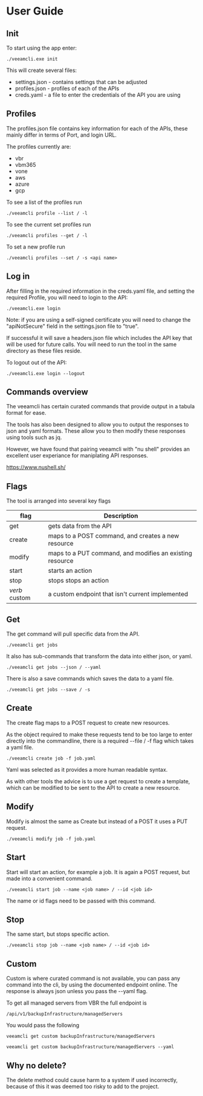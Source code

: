 # User Guide

## Init

To start using the app enter:

    ./veeamcli.exe init

This will create several files:

* settings.json - contains settings that can be adjusted
* profiles.json - profiles of each of the APIs
* creds.yaml - a file to enter the credentials of the API you are using

## Profiles

The profiles.json file contains key information for each of the APIs, these mainly differ in terms of Port, and login URL. 

The profiles currently are:

* vbr
* vbm365
* vone
* aws
* azure
* gcp

To see a list of the profiles run

    ./veeamcli profile --list / -l

To see the current set profiles run

    ./veeamcli profiles --get / -l

To set a new profile run

    ./veeamcli profiles --set / -s <api name>

## Log in

After filling in the required information in the creds.yaml file, and setting the required Profile, you will need to login to the API:

    ./veeamcli.exe login

Note: if you are using a self-signed certificate you will need to change the "apiNotSecure" field in the settings.json file to "true".

If successful it will save a headers.json file which includes the API key that will be used for future calls. You will need to run the tool in the same directory as these files reside.

To logout out of the API:

    ./veeamcli.exe login --logout

## Commands overview

The veeamcli has certain curated commands that provide output in a tabula format for ease. 

The tools has also been designed to allow you to output the responses to json and yaml formats. These allow you to then modify these responses using tools such as jq. 

However, we have found that pairing veeamcli with "nu shell" provides an excellent user experiance for maniplating API responses.

https://www.nushell.sh/ 

## Flags

The tool is arranged into several key flags

| flag   | Description |
|--------|-------------|
| get    | gets data from the API |
| create | maps to a POST command, and creates a new resource |
| modify | maps to a PUT command, and modifies an existing resource |
| start  | starts an action |
| stop   | stops stops an action  |
| *verb* custom | a custom endpoint that isn't current implemented |

## Get

The get command will pull specific data from the API.

    ./veeamcli get jobs

It also has sub-commands that transform the data into either json, or yaml. 

    ./veeamcli get jobs --json / --yaml

There is also a save commands which saves the data to a yaml file. 

    ./veeamcli get jobs --save / -s

## Create

The create flag maps to a POST request to create new resources.

As the object required to make these requests tend to be too large to enter directly
into the commandline, there is a required --file / -f flag which takes a yaml file. 

    ./veeamcli create job -f job.yaml

Yaml was selected as it provides a more human readable syntax. 

As with other tools the advice is to use a get request to create a template, which can be modified to be sent to the API to create a new resource. 

## Modify

Modify is almost the same as Create but instead of a POST it uses a PUT request.

    ./veeamcli modify job -f job.yaml

## Start

Start will start an action, for example a job. It is again a POST request, but made into a convenient command.

    ./veeamcli start job --name <job name> / --id <job id>

The name or id flags need to be passed with this command.

## Stop 

The same start, but stops specific action.

    ./veeamcli stop job --name <job name> / --id <job id>

## Custom

Custom is where curated command is not available, you can pass any command into the cli, by using the documented endpoint online. The response is always json unless you pass the --yaml flag. 

To get all managed servers from VBR the full endpoint is

    /api/v1/backupInfrastructure/managedServers

You would pass the following

    veeamcli get custom backupInfrastructure/managedServers

    veeamcli get custom backupInfrastructure/managedServers --yaml

## Why no delete?

The delete method could cause harm to a system if used incorrectly, because of this it was deemed too risky to add to the project.


